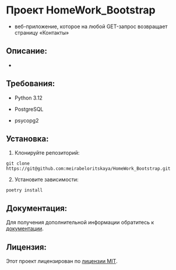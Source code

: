 # Проект HomeWork_Bootstrap

- веб-приложение, которое на любой GET-запрос возвращает страницу «Контакты»

## Описание:

- 

## Требования:

- Python 3.12

- PostgreSQL

- psycopg2

## Установка:

1. Клонируйте репозиторий:
```
git clone https://git@github.com:meirabeloritskaya/HomeWork_Bootstrap.git
```
2. Установите зависимости:
```
poetry install
```

## Документация:

Для получения дополнительной информации обратитесь к [документации](docs/README.md).

## Лицензия:

Этот проект лицензирован по [лицензии MIT](LICENSE).

